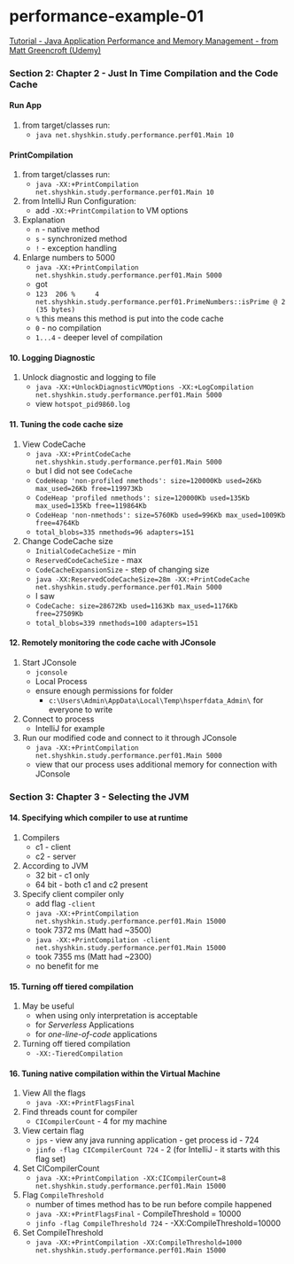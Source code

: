 # performance-example-01
[Tutorial - Java Application Performance and Memory Management - from Matt Greencroft (Udemy)](../README.md)

###  Section 2: Chapter 2 - Just In Time Compilation and the Code Cache

####  Run App

1. from target/classes run:
   - `java net.shyshkin.study.performance.perf01.Main 10`

####  PrintCompilation

1. from target/classes run:
   -  `java -XX:+PrintCompilation net.shyshkin.study.performance.perf01.Main 10`
2. from IntelliJ Run Configuration:
   - add `-XX:+PrintCompilation` to VM options
3. Explanation
   - `n` - native method
   - `s` - synchronized method
   - `!` - exception handling
4. Enlarge numbers to 5000
   - `java -XX:+PrintCompilation net.shyshkin.study.performance.perf01.Main 5000`
   - got
   - `123  206 %     4       net.shyshkin.study.performance.perf01.PrimeNumbers::isPrime @ 2 (35 bytes)`
   - `%` this means this method is put into the code cache
   - `0` - no compilation
   - `1...4` - deeper level of compilation

####  10. Logging Diagnostic

1. Unlock diagnostic and logging to file
   - `java -XX:+UnlockDiagnosticVMOptions -XX:+LogCompilation net.shyshkin.study.performance.perf01.Main 5000`
   - view `hotspot_pid9860.log`

####  11. Tuning the code cache size

1. View CodeCache
   - `java -XX:+PrintCodeCache net.shyshkin.study.performance.perf01.Main 5000`
   - but I did not see `CodeCache` 
   - `CodeHeap 'non-profiled nmethods': size=120000Kb used=26Kb max_used=26Kb free=119973Kb`
   - `CodeHeap 'profiled nmethods': size=120000Kb used=135Kb max_used=135Kb free=119864Kb`
   - `CodeHeap 'non-nmethods': size=5760Kb used=996Kb max_used=1009Kb free=4764Kb`
   - `total_blobs=335 nmethods=96 adapters=151`
2. Change CodeCache size
   - `InitialCodeCacheSize` - min
   - `ReservedCodeCacheSize` - max
   - `CodeCacheExpansionSize` - step of changing size
   - `java -XX:ReservedCodeCacheSize=28m -XX:+PrintCodeCache net.shyshkin.study.performance.perf01.Main 5000`
   - I saw
   - `CodeCache: size=28672Kb used=1163Kb max_used=1176Kb free=27509Kb`
   - `total_blobs=339 nmethods=100 adapters=151`
     
####  12. Remotely monitoring the code cache with JConsole

1. Start JConsole
   - `jconsole`
   - Local Process
   - ensure enough permissions for folder
     - `c:\Users\Admin\AppData\Local\Temp\hsperfdata_Admin\` for everyone to write
2. Connect to process
   - IntelliJ for example
3. Run our modified code and connect to it through JConsole
   - `java -XX:+PrintCompilation net.shyshkin.study.performance.perf01.Main 5000`
   - view that our process uses additional memory for connection with JConsole 

###  Section 3: Chapter 3 - Selecting the JVM

#### 14. Specifying which compiler to use at runtime

1. Compilers
   - c1 - client
   - c2 - server
2. According to JVM
   - 32 bit - c1 only
   - 64 bit - both c1 and c2 present
3. Specify client compiler only
   - add flag `-client`
   - `java -XX:+PrintCompilation  net.shyshkin.study.performance.perf01.Main 15000`
   - took 7372 ms (Matt had ~3500)
   - `java -XX:+PrintCompilation -client net.shyshkin.study.performance.perf01.Main 15000`
   - took 7355 ms (Matt had ~2300)
   - no benefit for me

#### 15. Turning off tiered compilation

1. May be useful
   - when using only interpretation is acceptable
   - for *Serverless* Applications
   - for *one-line-of-code* applications
2. Turning off tiered compilation
   - `-XX:-TieredCompilation`

####  16. Tuning native compilation within the Virtual Machine

1. View All the flags
   - `java -XX:+PrintFlagsFinal`
2. Find threads count for compiler
   - `CICompilerCount` - 4 for my machine
3. View certain flag
   - `jps` - view any java running application - get process id - 724
   - `jinfo -flag CICompilerCount 724` - 2 (for IntelliJ - it starts with this flag set)
4. Set CICompilerCount
   - `java -XX:+PrintCompilation -XX:CICompilerCount=8 net.shyshkin.study.performance.perf01.Main 15000`
5. Flag `CompileThreshold`
   - number of times method has to be run before compile happened
   - `java -XX:+PrintFlagsFinal` - CompileThreshold = 10000
   - `jinfo -flag CompileThreshold 724` - -XX:CompileThreshold=10000
6. Set CompileThreshold
   - `java -XX:+PrintCompilation -XX:CompileThreshold=1000 net.shyshkin.study.performance.perf01.Main 15000`


